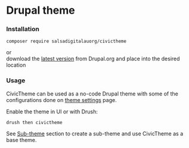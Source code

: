 # Drupal theme

### Installation

```
composer require salsadigitalauorg/civictheme
```

or\
download the [latest version](https://www.drupal.org/project/civictheme/releases) from Drupal.org and place into the desired location

### Usage

CivicTheme can be used as a no-code Drupal theme with some of the configurations done on [theme settings](../content-authoring/site-wide-configuration/theme-settings/) page.

Enable the theme in UI or with Drush:

```
drush then civictheme
```

See [Sub-theme](sub-theme.md) section to create a sub-theme and use CivicTheme as a base theme.
